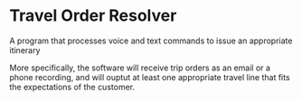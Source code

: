 # Travel Order Resolver

A program that processes voice and text commands to issue an appropriate itinerary

More specifically, the software will receive trip orders as an email or a phone recording, and will ouptut at
least one appropriate travel line that fits the expectations of the customer.
